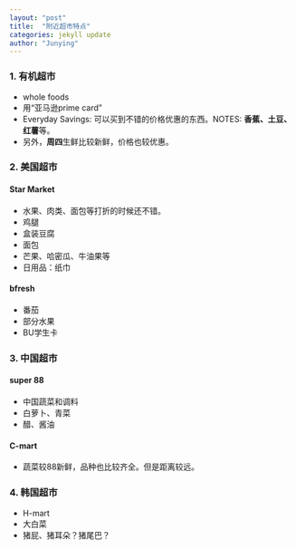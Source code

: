 ```yaml
---
layout: "post"
title:  "附近超市特点"
categories: jekyll update
author: "Junying"
---
```

### 1. 有机超市
- whole foods
- 用“亚马逊prime card”
- Everyday Savings: 可以买到不错的价格优惠的东西。NOTES: **香蕉、土豆、红薯**等。
- 另外，**周四**生鲜比较新鲜，价格也较优惠。

### 2. 美国超市
#### Star Market
- 水果、肉类、面包等打折的时候还不错。
- 鸡腿
- 盒装豆腐
- 面包
- 芒果、哈密瓜、牛油果等
- 日用品：纸巾
#### bfresh
- 番茄
- 部分水果
- BU学生卡

### 3. 中国超市
#### super 88
- 中国蔬菜和调料
- 白萝卜、青菜
- 醋、酱油

#### C-mart
- 蔬菜较88新鲜，品种也比较齐全。但是距离较远。

### 4. 韩国超市
- H-mart
- 大白菜
- 猪屁、猪耳朵？猪尾巴？
